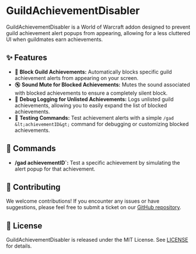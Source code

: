 # GuildAchievementDisabler

GuildAchievementDisabler is a World of Warcraft addon designed to prevent guild achievement alert popups from appearing, allowing for a less cluttered UI when guildmates earn achievements.

## ✨ Features

- 🎯 **Block Guild Achievements:** Automatically blocks specific guild achievement alerts from appearing on your screen.
- 🔇 **Sound Mute for Blocked Achievements:** Mutes the sound associated with blocked achievements to ensure a completely silent block.
- 📝 **Debug Logging for Unlisted Achievements:** Logs unlisted guild achievements, allowing you to easily expand the list of blocked achievements.
- 🧪 **Testing Commands:** Test achievement alerts with a simple `/gad &lt;achievementID&gt;` command for debugging or customizing blocked achievements.

## 📜 Commands

- **/gad achievementID`:** Test a specific achievement by simulating the alert popup for that achievement.

## 🤝 Contributing

We welcome contributions! If you encounter any issues or have suggestions, please feel free to submit a ticket on our [GitHub repository](https://github.com/masterkain/guildachievementdisabler).

## 📜 License

GuildAchievementDisabler is released under the MIT License. See [LICENSE](https://github.com/masterkain/guildachievementdisabler/blob/main/LICENSE) for details.
